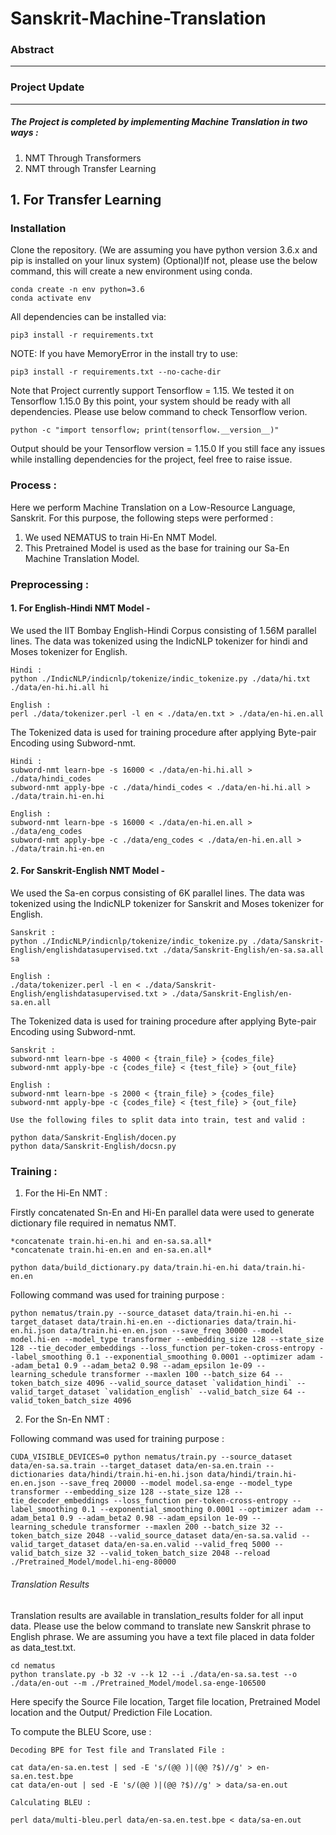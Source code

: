 # Sanskrit-Machine-Translation

### Abstract
---


### Project Update
---
##### The Project is completed by implementing Machine Translation in two ways :
1. NMT Through Transformers
2. NMT through Transfer Learning

## 1. For Transfer Learning

### Installation

Clone the repository. (We are assuming you have python version 3.6.x and pip is installed on your linux system)
(Optional)If not, please use the below command, this will create a new environment using conda.

```
conda create -n env python=3.6
conda activate env
```
All dependencies can be installed via:
```
pip3 install -r requirements.txt
```
NOTE: If you have MemoryError in the install try to use:
```
pip3 install -r requirements.txt --no-cache-dir
```
Note that Project currently support Tensorflow = 1.15. We tested it on Tensorflow 1.15.0
By this point, your system should be ready with all dependencies. Please use below command to check Tensorflow verion.
```
python -c "import tensorflow; print(tensorflow.__version__)"
```
Output should be your Tensorflow version = 1.15.0
If you still face any issues while installing dependencies for the project, feel free to raise issue.

### Process :

Here we perform Machine Translation on a Low-Resource Language, Sanskrit. For this purpose, the following steps were performed : 

1. We used NEMATUS to train Hi-En NMT Model.
2. This Pretrained Model is used as the base for training our Sa-En Machine Translation Model.

### Preprocessing :

#### 1. For English-Hindi NMT Model -
We used the IIT Bombay English-Hindi Corpus consisting of 1.56M parallel lines. The data was tokenized using the IndicNLP tokenizer for hindi and Moses tokenizer for English. 
```
Hindi :
python ./IndicNLP/indicnlp/tokenize/indic_tokenize.py ./data/hi.txt ./data/en-hi.hi.all hi

English :
perl ./data/tokenizer.perl -l en < ./data/en.txt > ./data/en-hi.en.all
```
The Tokenized data is used for training procedure after applying Byte-pair Encoding using Subword-nmt. 
```
Hindi :
subword-nmt learn-bpe -s 16000 < ./data/en-hi.hi.all > ./data/hindi_codes
subword-nmt apply-bpe -c ./data/hindi_codes < ./data/en-hi.hi.all > ./data/train.hi-en.hi

English :
subword-nmt learn-bpe -s 16000 < ./data/en-hi.en.all > ./data/eng_codes
subword-nmt apply-bpe -c ./data/eng_codes < ./data/en-hi.en.all > ./data/train.hi-en.en
```

#### 2. For Sanskrit-English NMT Model - 
We used the Sa-en corpus consisting of 6K parallel lines. The data was tokenized using the IndicNLP tokenizer for Sanskrit and Moses tokenizer for English.
```
Sanskrit :
python ./IndicNLP/indicnlp/tokenize/indic_tokenize.py ./data/Sanskrit-English/englishdatasupervised.txt ./data/Sanskrit-English/en-sa.sa.all sa

English :
./data/tokenizer.perl -l en < ./data/Sanskrit-English/englishdatasupervised.txt > ./data/Sanskrit-English/en-sa.en.all
```
The Tokenized data is used for training procedure after applying Byte-pair Encoding using Subword-nmt. 
```
Sanskrit :
subword-nmt learn-bpe -s 4000 < {train_file} > {codes_file}
subword-nmt apply-bpe -c {codes_file} < {test_file} > {out_file}

English :
subword-nmt learn-bpe -s 2000 < {train_file} > {codes_file}
subword-nmt apply-bpe -c {codes_file} < {test_file} > {out_file}

Use the following files to split data into train, test and valid :

python data/Sanskrit-English/docen.py
python data/Sanskrit-English/docsn.py
```

### Training : 

1. For the Hi-En NMT : 

Firstly concatenated Sn-En and Hi-En parallel data were used to generate dictionary file required in nematus NMT.

```
*concatenate train.hi-en.hi and en-sa.sa.all*
*concatenate train.hi-en.en and en-sa.en.all*

python data/build_dictionary.py data/train.hi-en.hi data/train.hi-en.en
```

Following command was used for training purpose : 
```
python nematus/train.py --source_dataset data/train.hi-en.hi --target_dataset data/train.hi-en.en --dictionaries data/train.hi-en.hi.json data/train.hi-en.en.json --save_freq 30000 --model model.hi-en --model_type transformer --embedding_size 128 --state_size 128 --tie_decoder_embeddings --loss_function per-token-cross-entropy --label_smoothing 0.1 --exponential_smoothing 0.0001 --optimizer adam --adam_beta1 0.9 --adam_beta2 0.98 --adam_epsilon 1e-09 --learning_schedule transformer --maxlen 100 --batch_size 64 --token_batch_size 4096 --valid_source_dataset `validation_hindi` --valid_target_dataset `validation_english` --valid_batch_size 64 --valid_token_batch_size 4096

```
2. For the Sn-En NMT : 

Following command was used for training purpose :
```
CUDA_VISIBLE_DEVICES=0 python nematus/train.py --source_dataset data/en-sa.sa.train --target_dataset data/en-sa.en.train --dictionaries data/hindi/train.hi-en.hi.json data/hindi/train.hi-en.en.json --save_freq 20000 --model model.sa-enge --model_type transformer --embedding_size 128 --state_size 128 --tie_decoder_embeddings --loss_function per-token-cross-entropy --label_smoothing 0.1 --exponential_smoothing 0.0001 --optimizer adam --adam_beta1 0.9 --adam_beta2 0.98 --adam_epsilon 1e-09 --learning_schedule transformer --maxlen 200 --batch_size 32 --token_batch_size 2048 --valid_source_dataset data/en-sa.sa.valid --valid_target_dataset data/en-sa.en.valid --valid_freq 5000 --valid_batch_size 32 --valid_token_batch_size 2048 --reload ./Pretrained_Model/model.hi-eng-80000
```

###### Translation Results
Translation results are available in translation_results folder for all input data. Please use the below command to translate new       Sanskrit phrase to English phrase. We are assuming you have a text file placed in data folder as data_test.txt.
```
cd nematus
python translate.py -b 32 -v --k 12 --i ./data/en-sa.sa.test --o ./data/en-out --m ./Pretrained_Model/model.sa-enge-106500
```
Here specify the Source File location, Target file location, Pretrained Model location and the Output/ Prediction File Location.

To compute the BLEU Score, use : 
```
Decoding BPE for Test file and Translated File : 

cat data/en-sa.en.test | sed -E 's/(@@ )|(@@ ?$)//g' > en-sa.en.test.bpe
cat data/en-out | sed -E 's/(@@ )|(@@ ?$)//g' > data/sa-en.out

Calculating BLEU : 

perl data/multi-bleu.perl data/en-sa.en.test.bpe < data/sa-en.out
```
